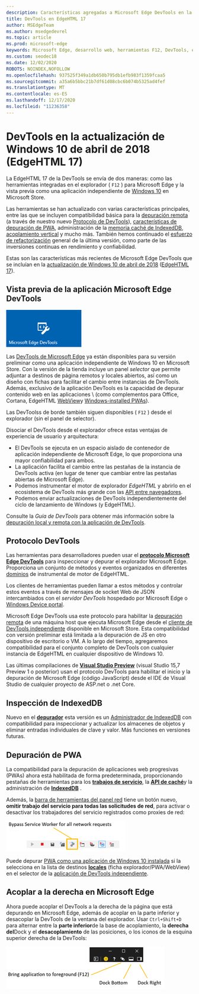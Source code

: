 ```yaml
---
description: Características agregadas a Microsoft Edge DevTools en la actualización de Windows 10 de abril de 2018 (EdgeHTML de 17)
title: DevTools en EdgeHTML 17
author: MSEdgeTeam
ms.author: msedgedevrel
ms.topic: article
ms.prod: microsoft-edge
keywords: Microsoft Edge, desarrollo web, herramientas F12, DevTools, edgehtml 17
ms.custom: seodec18
ms.date: 12/02/2020
ROBOTS: NOINDEX,NOFOLLOW
ms.openlocfilehash: 937525f349a1db650b795db1efb983f1359fcaa5
ms.sourcegitcommit: a35a6b5bbc21b7df61d08cbc6b074b5325ad4fef
ms.translationtype: MT
ms.contentlocale: es-ES
ms.lasthandoff: 12/17/2020
ms.locfileid: "11236358"
---
```

# DevTools en la actualización de Windows 10 de abril de 2018 (EdgeHTML 17)

La EdgeHTML 17 de la DevTools se envía de dos maneras: como las herramientas integradas en el explorador ( `F12` ) para Microsoft Edge y la vista previa como una aplicación independiente de [Windows 10](#microsoft-edge-devtools-app-preview) en Microsoft Store.

Las herramientas se han actualizado con varias características principales, entre las que se incluyen compatibilidad básica para la [depuración remota](../index.md#remote-debugging) (a través de nuestro nuevo [Protocolo de DevTools](#devtools-protocol)), [características de depuración de PWA](#pwa-debugging), administración de la [memoria caché de IndexedDB](#indexeddb-inspection), [acoplamiento vertical](#docking-to-the-right-in-microsoft-edge) y mucho más. También hemos continuado el [esfuerzo de refactorización](./edgehtml-16.md) general de la última versión, como parte de las inversiones continuas en rendimiento y confiabilidad.

Estas son las características más recientes de Microsoft Edge DevTools que se incluían en la [actualización de Windows 10 de abril de 2018](/windows/uwp/whats-new/windows-10-build-17134) ([EdgeHTML 17](https://aka.ms/devguide_edgehtml_17)).

## Vista previa de la aplicación Microsoft Edge DevTools

![Aplicación de DevTools de Microsoft Edge](../../devtools-protocol/media/microsoft-edge-devtools.png) 

Las [DevTools de Microsoft Edge](https://www.microsoft.com/store/p/microsoft-edge-devtools-preview/9mzbfrmz0mnj) ya están disponibles para su versión preliminar como una aplicación independiente de Windows 10 en Microsoft Store. Con la versión de la tienda incluye un panel *selector* que permite adjuntar a destinos de página remotos y locales abiertos, así como un diseño con fichas para facilitar el cambio entre instancias de DevTools. Además, exclusivo de la aplicación DevTools es la capacidad de depurar contenido web en las aplicaciones \ (como complementos para Office, Cortana, EdgeHTML [WebView](../../hosting/webview/index.md)y [Windows-installed PWAs](../../progressive-web-apps/windows-features.md)\).

Las DevToolss de borde también siguen disponibles ( `F12` ) desde el explorador (sin el panel de selector).

Disociar el DevTools desde el explorador ofrece estas ventajas de experiencia de usuario y arquitectura:

- El DevTools se ejecuta en un espacio aislado de contenedor de aplicación independiente de Microsoft Edge, lo que proporciona una mayor confiabilidad para ambos.
- La aplicación facilita el cambio entre las pestañas de la instancia de DevTools activa (en lugar de tener que cambiar entre las pestañas abiertas de Microsoft Edge).
- Podemos instrumentar el motor de explorador *EdgeHTML* y abrirlo en el ecosistema de DevTools más grande con las [API entre navegadores](https://github.com/WICG/devtools-protocol/).
- Podemos enviar actualizaciones de DevTools independientemente del ciclo de lanzamiento de Windows (y EdgeHTML).

Consulte la *Guía de DevTools* para obtener más información sobre la [depuración local y remota con la aplicación de DevTools](../index.md).

## Protocolo DevTools

Las herramientas para desarrolladores pueden usar el [**protocolo Microsoft Edge DevTools**](../../devtools-protocol/index.md) para inspeccionar y depurar el explorador Microsoft Edge. Proporciona un conjunto de métodos y eventos organizados en diferentes [dominios](../../devtools-protocol/0.1/domains/index.md) de instrumental de motor de EdgeHTML.

 Los clientes de herramientas pueden llamar a estos métodos y controlar estos eventos a través de mensajes de socket Web de JSON intercambiados con el *servidor DevTools* hospedado por Microsoft Edge o [Windows Device portal](/windows/mixed-reality/using-the-windows-device-portal). 
 
 Microsoft Edge DevTools usa este protocolo para habilitar la [depuración remota](../../devtools-protocol/0.1/clients.md#microsoft-edge-devtools-preview) de una máquina host que ejecuta Microsoft Edge desde el [cliente de DevTools independiente](https://www.microsoft.com/store/p/microsoft-edge-devtools-preview/9mzbfrmz0mnj) disponible en Microsoft Store. Esta compatibilidad con versión preliminar está limitada a la depuración de JS en otro dispositivo de escritorio o VM. A lo largo del tiempo, agregaremos compatibilidad para el conjunto completo de DevTools con cualquier instancia de EdgeHTML en cualquier dispositivo de Windows 10.  
 
 Las últimas compilaciones de [**Visual Studio Preview**](https://www.visualstudio.com/vs/preview/) (visual Studio 15,7 Preview 1 o posterior) usan el protocolo DevTools para habilitar el inicio y la depuración de Microsoft Edge (código JavaScript) desde el IDE de Visual Studio de cualquier proyecto de ASP.net o .net Core.

## Inspección de IndexedDB

Nuevo en el [**depurador**](../debugger.md) esta versión es un [Administrador de IndexedDB](../storage.md#indexeddb-manager) con compatibilidad para inspeccionar y actualizar los almacenes de objetos y eliminar entradas individuales de clave y valor. Más funciones en versiones futuras.

## Depuración de PWA

La compatibilidad para la depuración de aplicaciones web progresivas (PWAs) ahora está habilitada de forma predeterminada, proporcionando pestañas de herramientas para los [**trabajos de servicio**](../service-workers.md), la [**API de caché**](../storage.md#cache-manager)y la administración de [**IndexedDB**](../storage.md#indexeddb-manager) .

Además, la [barra de herramientas del panel red](../network.md#toolbar) tiene un botón nuevo, **omitir trabajo del servicio para todas las solicitudes de red**, para activar o desactivar los trabajadores del servicio registrados como proxies de red:

![Botón de la barra de herramientas red: omitir trabajo de servicio para todas las solicitudes de red](../media/network_toolbar_bypass_sw.png)

Puede depurar [PWA como una aplicación de Windows 10 instalada](../../progressive-web-apps/windows-features.md) si la selecciona en la lista de destinos [**locales**](../../progressive-web-apps/windows-features.md#debug-your-pwa-edgehtml-as-a-windows-app) (ficha explorador/PWA/WebView) en el selector de la [aplicación de DevTools independiente](../index.md#microsoft-store-app).  

## Acoplar a la derecha en Microsoft Edge

Ahora puede acoplar el DevTools a la derecha de la página que está depurando en Microsoft Edge, además de acoplar en la parte inferior y desacoplar la DevTools de la ventana del explorador. Usar `Ctrl+Shift+D` para alternar entre la **parte inferior**de la base de acoplamiento, la **derecha del**Dock y el **desacoplamiento** de las posiciones, o los iconos de la esquina superior derecha de la DevTools:

![Opciones de acoplamiento de DevTools (en estado desacoplado)](../media/docking_buttons.png) 
